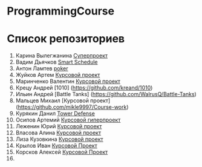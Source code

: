 # ProgrammingCourse

# Список репозиториев
1. Карина Вылегжанина [Cуперпроект](https://github.com/vilegzhanina/ProgrammingCourse)
2. Вадим Дьячков [Smart Schedule](https://github.com/vaddya/smart-schedule)
3. Антон Ламтев [poker](https://github.com/lamtev/poker)
4. Жуйков Артем [Курсовой проект](https://github.com/Zhuikov/JustAnotherRepository)
5. Маринченко Валентин [Курсовой проект](https://github.com/marinchenkova/Project)
6. Крецу Андрей [1010] (https://github.com/kreand/1010)
7. Ильин Андрей [Battle Tanks] (https://github.com/WalrusQ/Battle-Tanks)
8. Мальцев Михаил [Курсовой проект] (https://github.com/mikle9997/Course-work)
9. Курякин Данил [Tower Defense](https://github.com/Olieaw/JavaProject)
10. Осипов Артемий [Курсовой гиперпроект](https://github.com/Ecl1pce/LastDayOfSystem)
11. Леженин Юрий [Курсовой проект](https://github.com/lezhenin/CourseWork)
12. Власова Алина [Курсовой проект](https://github.com/Vlasova/CourseWork)
13. Лиза Кузовкина [Курсовой проект](https://github.com/kuzo-liza/CookBook)
14. Крылов Иван [Курсовой Проект](https://github.com/VanyaKrylov/Project)
15. Корсков Алексей [Курсовой Проект](https://github.com/Korskov98/Draughts)
16. 

